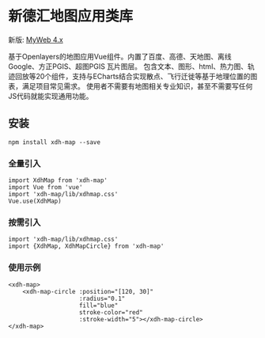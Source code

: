 # 新德汇地图应用类库

新版: [MyWeb 4.x](http://newgateway.gitee.io/my/ui/map/)

基于Openlayers的地图应用Vue组件。内置了百度、高德、天地图、离线Google、方正PGIS、超图PGIS 瓦片图层。 包含文本、图形、html、热力图、轨迹回放等20个组件，支持与ECharts结合实现散点、飞行迁徙等基于地理位置的图表，满足项目常见需求。 使用者不需要有地图相关专业知识，甚至不需要写任何JS代码就能实现通用功能。


## 安装
```
npm install xdh-map --save
```

### 全量引入
```
import XdhMap from 'xdh-map'
import Vue from 'vue'
import 'xdh-map/lib/xdhmap.css'
Vue.use(XdhMap)

```

### 按需引入
```
import 'xdh-map/lib/xdhmap.css'
import {XdhMap, XdhMapCircle} from 'xdh-map'

```

### 使用示例

```
<xdh-map>
    <xdh-map-circle :position="[120, 30]"
                    :radius="0.1"
                    fill="blue"
                    stroke-color="red"
                    :stroke-width="5"></xdh-map-circle>
</xdh-map>
```